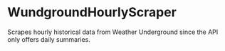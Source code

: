 # WundgroundHourlyScraper
Scrapes hourly historical data from Weather Underground since the API only offers daily summaries.
